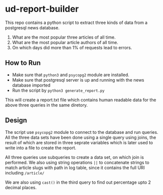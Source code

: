 # ud-report-builder

This repo contains a python script to extract three kinds of data from a 
postgresql news database.

1. What are the most popular three articles of all time.
2. What are the most popular article authors of all time.
3. On which days did more than 1% of requests lead to errors.

## How to Run

* Make sure that `python3` and `psycopg2` module are installed.
* Make sure that postgresql server is up and running with the news database imported
* Run the script by `python3 generate_report.py`

This will create a report.txt file which contains human readable data for the above three queries in the same diretory.

## Design

The script use `psycopg2` module to connect to the database and run queries.
All the three data sets have been done using a single query using joins, the result of which
are stored in three seprate variables which is later used to write into a file to create the report.

All three queries use subqueries to create a data set, on which join is performed. 
We also using string operations `||` to concatenate strings to match article slugs with path in 
log table, since it contains the full URI including `/article/`

We are also using `cast()` in the third query to find out percentage upto 2 decimal places.  
